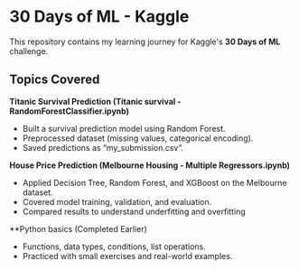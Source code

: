 # 30 Days of ML - Kaggle 

This repository contains my learning journey for Kaggle's **30 Days of ML** challenge. 

## Topics Covered

**Titanic Survival Prediction (Titanic survival - RandomForestClassifier.ipynb)** 
   - Built a survival prediction model using Random Forest.  
   - Preprocessed dataset (missing values, categorical encoding). 
   - Saved predictions as “my_submission.csv”.

**House Price Prediction (Melbourne Housing - Multiple Regressors.ipynb)**
   - Applied Decision Tree, Random Forest, and XGBoost on the Melbourne dataset.
   - Covered model training, validation, and evaluation.
   - Compared results to understand underfitting and overfitting
     
**Python basics (Completed Earlier) 
   - Functions, data types, conditions, list operations.
   - Practiced with small exercises and real-world examples.


